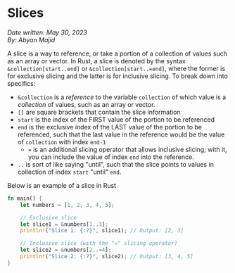 # Slices

*Date written: May 30, 2023* \
*By: Abyan Majid*

A slice is a way to reference, or take a portion of a collection of values such as an array or vector. In Rust, a slice is denoted by the syntax `&collection[start..end]` or `&collection[start..=end]`, where the former is for exclusive slicing and the latter is for inclusive slicing. To break down into specifics:
- `&collection` is a *reference* to the variable `collection` of which value is a *collection* of values, such as an array or vector.
- `[]` are square brackets that contain the slice information
- `start` is the index of the FIRST value of the portion to be referenced
- `end` is the exclusive index of the LAST value of the portion to be referenced, such that the last value in the reference would be the value of `collection` with  index `end-1`
  - `=` is an additional slicing operator that allows inclusive slicing; with it, you can include the value of index `end` into the reference.
- `..` is sort of like saying "until", such that the slice points to values in collection of index `start` "until" `end`.

Below is an example of a slice in Rust

```rust
fn main() {
    let numbers = [1, 2, 3, 4, 5];

    // Exclusive slice
    let slice1 = &numbers[1..3];
    println!("Slice 1: {:?}", slice1); // Output: [2, 3]

    // Inclusive slice (with the "=" slicing operator)
    let slice2 = &numbers[2..=4];
    println!("Slice 2: {:?}", slice2); // Output: [3, 4, 5]
}
```